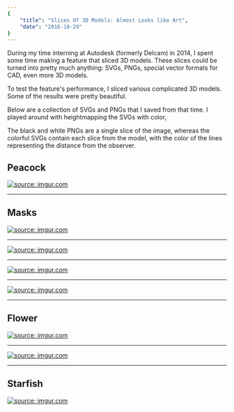 ```yaml
---
{
    "title": "Slices Of 3D Models: Almost Looks like Art",
    "date": "2016-10-29"
}
---
```


During my time interning at Autodesk (formerly Delcam) in 2014, I spent some time making a feature that sliced 3D models. These slices could be turned into pretty much anything: SVGs, PNGs, special vector formats for CAD, even more 3D models.

To test the feature's performance, I sliced various complicated 3D models. Some of the results were pretty beautiful.

Below are a collection of SVGs and PNGs that I saved from that time. I played around with heightmapping the SVGs with color,

The black and white PNGs are a single slice of the image, whereas the colorful SVGs contain each slice from the model, with the color of the lines representing the distance from the observer.

## Peacock
<a href="http://imgur.com/ffm71ov"><img src="http://i.imgur.com/ffm71ov.png" title="source: imgur.com" /></a>

---

## Masks
<a href="http://imgur.com/QRGFrvV"><img src="http://i.imgur.com/QRGFrvV.png" title="source: imgur.com" /></a>

---

<a href="http://imgur.com/w2mAhWb"><img src="http://i.imgur.com/w2mAhWb.png" title="source: imgur.com" /></a>

---

<a href="http://imgur.com/scV3IsY"><img src="http://i.imgur.com/scV3IsY.png" title="source: imgur.com" /></a>

---

<a href="http://imgur.com/oV69Bcp"><img src="http://i.imgur.com/oV69Bcp.png" title="source: imgur.com" /></a>

---
## Flower

<a href="http://imgur.com/LGczH2R"><img src="http://i.imgur.com/LGczH2R.png" title="source: imgur.com" /></a>

---

<a href="http://imgur.com/8Ntgfht"><img src="http://i.imgur.com/8Ntgfht.png" title="source: imgur.com" /></a>

---

## Starfish

<a href="http://imgur.com/MbCHr1H"><img src="http://i.imgur.com/MbCHr1H.png" title="source: imgur.com" /></a>
